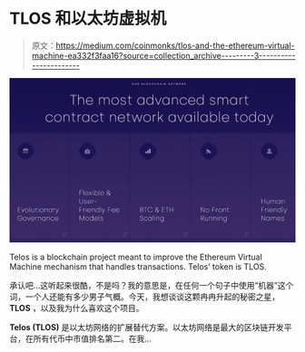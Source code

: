 # TLOS 和以太坊虚拟机

> 原文：<https://medium.com/coinmonks/tlos-and-the-ethereum-virtual-machine-ea332f3faa16?source=collection_archive---------3----------------------->

![](img/1494bbe5052dfbd3bdba5b2c06cba2ba.png)

Telos is a blockchain project meant to improve the Ethereum Virtual Machine mechanism that handles transactions. Telos’ token is TLOS.

承认吧…这听起来很酷，不是吗？我的意思是，在任何一个句子中使用“机器”这个词，一个人还能有多少男子气概。今天，我想谈谈这颗冉冉升起的秘密之星， **TLOS** ，以及我为什么喜欢这个项目。

**Telos (TLOS)** 是以太坊网络的扩展替代方案。以太坊网络是最大的区块链开发平台，在所有代币中市值排名第二。在我…